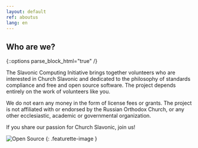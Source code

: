 ```yaml
---
layout: default
ref: aboutus
lang: en
---
```

## Who are we?

{::options parse_block_html="true" /}
<div class="row"><div class="col-md-9">

The Slavonic Computing Initiative brings together volunteers who are interested in Church Slavonic 
and dedicated to the philosophy of standards compliance and free and open source software. 
The project depends entirely on the work of volunteers like you.

We do not earn any money in the form of license fees or grants. 
The project is not affiliated with or endorsed by the Russian Orthodox Church, or any other ecclesiastic, 
academic or governmental organization.

If you share our passion for Church Slavonic, join us!

</div><div class="col-md-3 hidden-sm-down">

![Open Source](https://opensource.org/files/osi_standard_logo.png)
{: .featurette-image }

</div></div>
